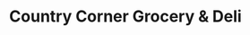 ---
title: "Country Corner Grocery & Deli"
url: /eastsound/country-corner-grocery-und-deli/
shop: Lebensmittel
---